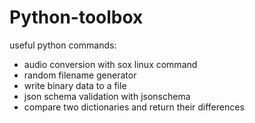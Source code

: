 # Python-toolbox
useful python commands:
 - audio conversion with sox linux command
 - random filename generator
 - write binary data to a file
 - json schema validation with jsonschema
 - compare two dictionaries and return their differences
